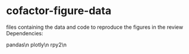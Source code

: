 # cofactor-figure-data
files containing the data and code to reproduce the figures in the review
Dependencies:

pandas\n 
plotly\n
rpy2\n
